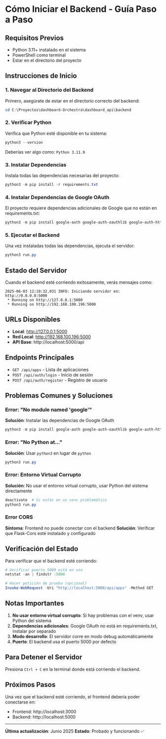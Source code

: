 # Cómo Iniciar el Backend - Guía Paso a Paso

## Requisitos Previos
- Python 3.11+ instalado en el sistema
- PowerShell como terminal
- Estar en el directorio del proyecto

## Instrucciones de Inicio

### 1. Navegar al Directorio del Backend

Primero, asegúrate de estar en el directorio correcto del backend:

```powershell
cd C:\Proyectos\dashboard-Orchestra\dashboard_api\backend
```

### 2. Verificar Python

Verifica que Python esté disponible en tu sistema:

```powershell
python3 --version
```

Deberías ver algo como: `Python 3.11.9`

### 3. Instalar Dependencias

Instala todas las dependencias necesarias del proyecto:

```powershell
python3 -m pip install -r requirements.txt
```

### 4. Instalar Dependencias de Google OAuth

El proyecto requiere dependencias adicionales de Google que no están en requirements.txt:

```powershell
python3 -m pip install google-auth google-auth-oauthlib google-auth-httplib2
```

### 5. Ejecutar el Backend

Una vez instaladas todas las dependencias, ejecuta el servidor:

```powershell
python3 run.py
```

## Estado del Servidor

Cuando el backend esté corriendo exitosamente, verás mensajes como:

```
2025-06-03 12:10:32,031 INFO: Iniciando servidor en: http://0.0.0.0:5000
 * Running on http://127.0.0.1:5000
 * Running on http://192.168.100.196:5000
```

## URLs Disponibles

- **Local**: http://127.0.0.1:5000
- **Red Local**: http://192.168.100.196:5000
- **API Base**: http://localhost:5000/api

## Endpoints Principales

- `GET /api/apps` - Lista de aplicaciones
- `POST /api/auth/login` - Inicio de sesión
- `POST /api/auth/register` - Registro de usuario

## Problemas Comunes y Soluciones

### Error: "No module named 'google'"
**Solución**: Instalar las dependencias de Google OAuth
```powershell
python3 -m pip install google-auth google-auth-oauthlib google-auth-httplib2
```

### Error: "No Python at..."
**Solución**: Usar `python3` en lugar de `python`
```powershell
python3 run.py
```

### Error: Entorno Virtual Corrupto
**Solución**: No usar el entorno virtual corrupto, usar Python del sistema directamente
```powershell
deactivate  # Si estás en un venv problemático
python3 run.py
```

### Error CORS
**Síntoma**: Frontend no puede conectar con el backend
**Solución**: Verificar que Flask-Cors esté instalado y configurado

## Verificación del Estado

Para verificar que el backend esté corriendo:

```powershell
# Verificar puerto 5000 está en uso
netstat -an | findstr :5000

# Hacer petición de prueba (opcional)
Invoke-WebRequest -Uri "http://localhost:5000/api/apps" -Method GET
```

## Notas Importantes

1. **No usar entorno virtual corrupto**: Si hay problemas con el venv, usar Python del sistema
2. **Dependencias adicionales**: Google OAuth no está en requirements.txt, instalar por separado
3. **Modo desarrollo**: El servidor corre en modo debug automáticamente
4. **Puerto**: El backend usa el puerto 5000 por defecto

## Para Detener el Servidor

Presiona `Ctrl + C` en la terminal donde está corriendo el backend.

## Próximos Pasos

Una vez que el backend esté corriendo, el frontend debería poder conectarse en:
- Frontend: http://localhost:3000
- Backend: http://localhost:5000

---

**Última actualización**: Junio 2025
**Estado**: Probado y funcionando ✅ 